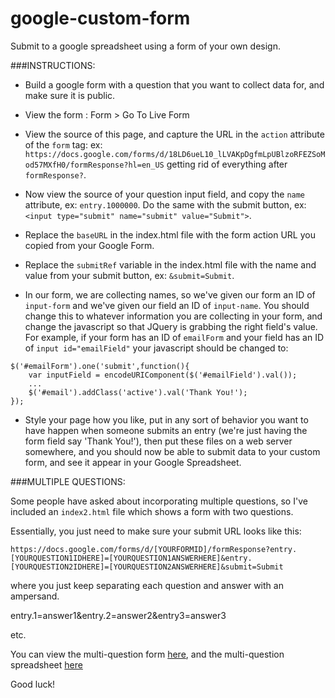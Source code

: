 google-custom-form
==================

Submit to a google spreadsheet using a form of your own design.

###INSTRUCTIONS:

* Build a google form with a question that you want to collect data for, and make sure it is public.

* View the form : Form > Go To Live Form

*  View the source of this page, and capture the URL in the `action` attribute of the `form` tag: ex:
`https://docs.google.com/forms/d/18LD6ueL10_lLVAKpDgfmLpUBlzoRFEZSoMod57MXfH0/formResponse?hl=en_US` getting rid of everything after `formResponse?`.

* Now view the source of your question input field, and copy the `name` attribute, ex: `entry.1000000`. Do the same with the submit button, ex: `<input type="submit" name="submit" value="Submit">`.

* Replace the `baseURL` in the index.html file with the form action URL you copied from your Google Form.

* Replace the `submitRef` variable in the index.html file with the name and value from your submit button, ex: `&submit=Submit`.

* In our form, we are collecting names, so we've given our form an ID of `input-form` and we've given our field an ID of `input-name`. You should change this to whatever information you are collecting in your form, and change the javascript so that JQuery is grabbing the right field's value. For example, if your form has an ID of `emailForm` and your field has an ID of `input id="emailField"` your javascript should be changed to:

```
$('#emailForm').one('submit',function(){
    var inputField = encodeURIComponent($('#emailField').val());
    ...
    $('#email').addClass('active').val('Thank You!');
});
```

* Style your page how you like, put in any sort of behavior you want to have happen when someone submits an entry (we're just having the form field say 'Thank You!'), then put these files on a web server somewhere, and you should now be able to submit data to your custom form, and see it appear in your Google Spreadsheet.


###MULTIPLE QUESTIONS:

Some people have asked about incorporating multiple questions, so I've included an `index2.html` file which shows a form with two questions.

Essentially, you just need to make sure your submit URL looks like this:

```
https://docs.google.com/forms/d/[YOURFORMID]/formResponse?entry.[YOURQUESTION1IDHERE]=[YOURQUESTION1ANSWERHERE]&entry.[YOURQUESTION2IDHERE]=[YOURQUESTION2ANSWERHERE]&submit=Submit
```

where you just keep separating each question and answer with an ampersand.

entry.1=answer1&entry.2=answer2&entry3=answer3

etc.

You can view the multi-question form [here](https://docs.google.com/forms/d/1s0r2Cl5rDGMqD8u08BgUO7lvDrvO9Dr1nm9MsrWxOxQ), and the multi-question spreadsheet [here](https://docs.google.com/spreadsheets/d/1w85vK4K-aUH0zGOXAxlQ71lGA5KypdvdI0kADbB0jtc/edit#gid=567095505)


Good luck!
